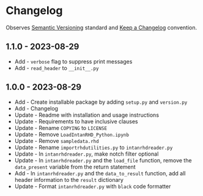 # Changelog

Observes [Semantic Versioning](https://semver.org/spec/v2.0.0.html) standard and
[Keep a Changelog](https://keepachangelog.com/en/1.0.0/) convention.

## 1.1.0 - 2023-08-29

- Add - `verbose` flag to suppress print messages
- Add - `read_header` to `__init__.py`

## 1.0.0 - 2023-08-29

- Add - Create installable package by adding `setup.py` and `version.py`
- Add - Changelog
- Update - Readme with installation and usage instructions
- Update - Requirements to have inclusive clauses
- Update - Rename `COPYING` to `LICENSE`
- Update - Remove `LoadIntanRHD_Python.ipynb`
- Update - Remove `sampledata.rhd`
- Update - Rename `importrhdutilities.py` to `intanrhdreader.py`
- Update - In `intanrhdreader.py`, make notch filter optional
- Update - In `intanrhdreader.py` and the `load_file` function, remove the `data_present` variable from the return statement
- Add - In `intanrhdreader.py` and the `data_to_result` function, add all header information to the `result` dictionary
- Update - Format `intanrhdreader.py` with `black` code formatter
